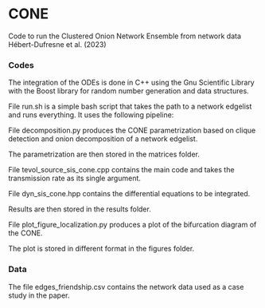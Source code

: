 # CONE
Code to run the Clustered Onion Network Ensemble from network data
Hébert-Dufresne et al. (2023)

### Codes

The integration of the ODEs is done in C++ using the Gnu Scientific Library with the Boost library for random number generation and data structures.

File run.sh is a simple bash script that takes the path to a network edgelist and runs everything. It uses the following pipeline:

File decomposition.py produces the CONE parametrization based on clique detection and onion decomposition of a network edgelist.

The parametrization are then stored in the matrices folder.

File tevol_source_sis_cone.cpp contains the main code and takes the transmission rate as its single argument.

File dyn_sis_cone.hpp contains the differential equations to be integrated.

Results are then stored in the results folder.

File plot_figure_localization.py produces a plot of the bifurcation diagram of the CONE.

The plot is stored in different format in the figures folder.

### Data

The file edges_friendship.csv contains the network data used as a case study in the paper.